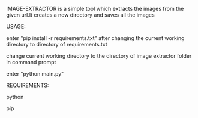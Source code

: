 IMAGE-EXTRACTOR is a simple tool which extracts the images from the given url.It creates a new directory and saves all the images

USAGE:

enter "pip install -r requirements.txt" after changing the current working directory to directory of requirements.txt

change current working directory to the directory of image extractor folder in command prompt

enter "python main.py"

REQUIREMENTS:

python 

pip
